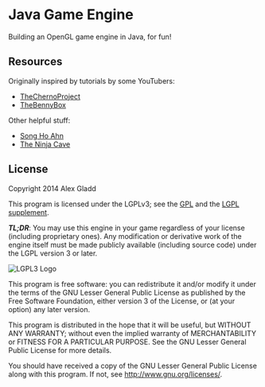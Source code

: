 # Java Game Engine

Building an OpenGL game engine in Java, for fun!

## Resources

Originally inspired by tutorials by some YouTubers:
* [TheChernoProject](https://www.youtube.com/user/TheChernoProject)
* [TheBennyBox](https://www.youtube.com/user/thebennybox)

Other helpful stuff:
* [Song Ho Ahn](http://www.songho.ca/opengl/)
* [The Ninja Cave](http://ninjacave.com/tutorials)

## License

Copyright 2014 Alex Gladd

This program is licensed under the LGPLv3; see the [GPL](LICENSE) and the
[LGPL supplement](LICENSE.LESSER).

***TL;DR***: You may use this engine in your game regardless of your license
(including proprietary ones). Any modification or derivative work of the engine
itself must be made publicly available (including source code) under the LGPL
version 3 or later.

![LGPL3 Logo](http://www.gnu.org/graphics/lgplv3-147x51.png)

This program is free software: you can redistribute it and/or modify
it under the terms of the GNU Lesser General Public License as published by
the Free Software Foundation, either version 3 of the License, or
(at your option) any later version.

This program is distributed in the hope that it will be useful,
but WITHOUT ANY WARRANTY; without even the implied warranty of
MERCHANTABILITY or FITNESS FOR A PARTICULAR PURPOSE.  See the
GNU Lesser General Public License for more details.

You should have received a copy of the GNU Lesser General Public License
along with this program.  If not, see <http://www.gnu.org/licenses/>.
